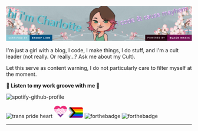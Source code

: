 <div align="center">


<img src ="https://raw.githubusercontent.com/charlotte-2222/random-images/main/github_splash.png">

</div>

I'm just a girl with a blog, I code, I make things, I do stuff, and I'm a cult leader (not really. Or really...? Ask me about my Cult). 

Let this serve as content warning, I do not particularly care to filter myself at the  moment. 

**🎵 Listen to my work groove with me 🎵**

![spotify-github-profile](https://spotify-github-profile.vercel.app/api/view?uid=childers6998&cover_image=true&theme=novatorem&bar_color=604bb1&bar_color_cover=false)

<img src="https://user-images.githubusercontent.com/67248738/175312380-93020c98-27d5-4170-9965-27d2c99c5a97.png" alt="trans pride heart" width="35"> <img src="https://raw.githubusercontent.com/charlotte-2222/random-images/main/3837-polyamheart.png" alt="trans pride heart" width="35"> <img src="https://raw.githubusercontent.com/charlotte-2222/random-images/main/9601-pride-flag.png" alt="trans pride heart" width="40"> 
![forthebadge](https://forthebadge.com/images/badges/pretty-risque.svg)  ![forthebadge](https://forthebadge.com/images/badges/fuck-it-ship-it.svg)
<hr>